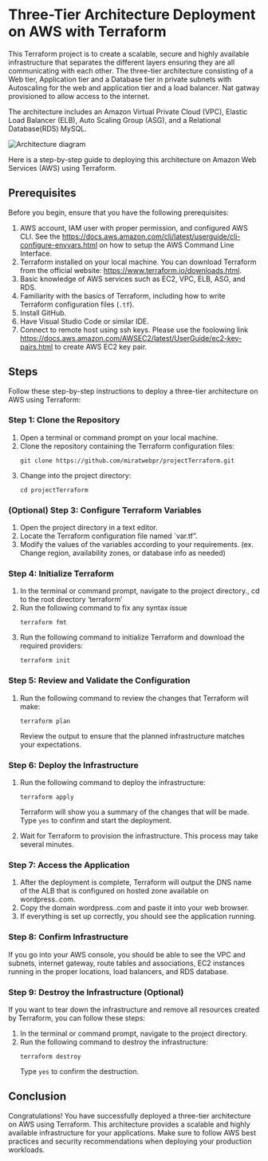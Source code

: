 # ​​Three-Tier Architecture Deployment on AWS with Terraform

This Terraform project is to create a scalable, secure and highly available infrastructure that separates the different layers ensuring they are all communicating with each other. The three-tier architecture consisting of a Web tier, Application tier and a Database tier in private subnets with Autoscaling for the web and application tier and a load balancer. Nat gatway provisioned to allow access to the internet.

The architecture includes an Amazon Virtual Private Cloud (VPC), Elastic Load Balancer (ELB), Auto Scaling Group (ASG), and a Relational Database(RDS) MySQL.


<!-- - The Web tier will have a bastion host and NAT gateway provisioned in the public subnets. The bastion host will serve as our access point to the underlying infrastructure. The NAT Gateway will allow our private subnets to communicate with the internet  while maintaining a level of security by hiding the private instances' private IP addresses from the public internet.
- In the Application tier, we will create an internet facing load balancer to direct internet traffic to an autoscaling group with launch template in the private subnets. We used the user data to clone Django project from GitHub into S3 bucket, establish the database connection credentials, and finally deploy Django project. 
- In the Database tier, we will have another layer of private subnets hosting a MySQL database which will  eventually be accessed by Django project. -->
 
![Architecture diagram]()
 
 
Here is a step-by-step guide to deploying this architecture on Amazon Web Services (AWS) using Terraform.

 
## Prerequisites
 
Before you begin, ensure that you have the following prerequisites:
 
1. AWS account, IAM user with proper permission, and configured AWS CLI. See the https://docs.aws.amazon.com/cli/latest/userguide/cli-configure-envvars.html on how to setup the AWS Command Line Interface.
2. Terraform installed on your local machine. You can download Terraform from the official website: https://www.terraform.io/downloads.html.
3. Basic knowledge of AWS services such as EC2, VPC, ELB, ASG, and RDS.
4. Familiarity with the basics of Terraform, including how to write Terraform configuration files (`.tf`).
5. Install GitHub.
6. Have Visual Studio Code or similar IDE. 
7. Connect to remote host using ssh keys. Please use the foolowing link https://docs.aws.amazon.com/AWSEC2/latest/UserGuide/ec2-key-pairs.html to create AWS EC2 key pair.
 
## Steps
 
Follow these step-by-step instructions to deploy a three-tier architecture on AWS using Terraform:
 
### Step 1: Clone the Repository
 
1. Open a terminal or command prompt on your local machine.
2. Clone the repository containing the Terraform configuration files:
   ```
   git clone https://github.com/miratwebpr/projectTerraform.git
   ```
3. Change into the project directory:
   ```
   cd projectTerraform
   ```
<!--  
### Step 2: Configure S3 bucket for state file storage
1. Sign in to your AWS account.
2. Open the Amazon S3 service.
3. Click "Create Bucket" and configure basic settings like name and region.
4. Optionally, enable features like versioning, logging, and encryption.
5. Review settings and click "Create bucket." -->

### (Optional) Step 3: Configure Terraform Variables
 
1. Open the project directory in a text editor.
2. Locate the Terraform configuration file named `var.tf”. 
3. Modify the values of the variables according to your requirements.
   (ex. Change region, availability zones, or database info as needed)

 
### Step 4: Initialize Terraform
 
1. In the terminal or command prompt, navigate to the project directory., cd to the root directory ‘terraform’
2. Run the following command to fix any syntax issue
    ```
    terraform fmt
    ```
3. Run the following command to initialize Terraform and download the required providers:
   ```
   terraform init
   ```
 
### Step 5: Review and Validate the Configuration
 
1. Run the following command to review the changes that Terraform will make:
   ```
   terraform plan
   ```
   Review the output to ensure that the planned infrastructure matches your expectations.
 
### Step 6: Deploy the Infrastructure
 
1. Run the following command to deploy the infrastructure:
   ```
   terraform apply 
   ```
   Terraform will show you a summary of the changes that will be made. Type `yes` to confirm and start the deployment.
 
2. Wait for Terraform to provision the infrastructure. This process may take several minutes.
 
### Step 7: Access the Application
 
1. After the deployment is complete, Terraform will output the DNS name of the ALB that is configured on hosted zone available on wordpress.<yourdomain>.com.
2. Copy the domain wordpress.<yourdomain>.com and paste it into your web browser.
3. If everything is set up correctly, you should see the application running.
 

### Step 8: Confirm Infrastructure
If you go into your AWS console, you should be able to see the VPC and subnets, internet gateway, route tables and associations, EC2 instances running in the proper locations, load balancers, and RDS database.


### Step 9: Destroy the Infrastructure (Optional)
 
If you want to tear down the infrastructure and remove all resources created by Terraform, you can follow these steps:
 
1. In the terminal or command prompt, navigate to the project directory.
2. Run the following command to destroy the infrastructure:
   ```
   terraform destroy
   ```
   Type `yes` to confirm the destruction.

## Conclusion
 
Congratulations! You have successfully deployed a three-tier architecture on AWS using Terraform. This architecture provides a scalable and highly available infrastructure for your applications. Make sure to follow AWS best practices and security recommendations when deploying your production workloads.
